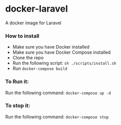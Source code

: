 # docker-laravel
A docker image for Laravel

### How to install
- Make sure you have Docker installed
- Make sure you have Docker Compose installed
- Clone the repo 
- Run the following script: `sh ./scripts/install.sh`
- Run `docker-compose build`

### To Run it:
Run the following command: `docker-compose up -d`

### To stop it:
Run the following command: `docker-compose stop`
